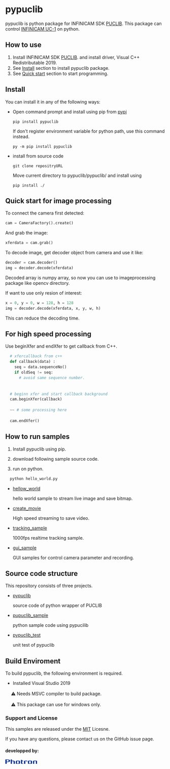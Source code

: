 # pypuclib

pypuclib is python package for INFINICAM SDK [PUCLIB](https://www.photron.co.jp/products/hsvcam/infinicam/tech.html).
This package can control  [INFINICAM UC-1](https://www.photron.co.jp/products/hsvcam/infinicam/) on python.

## How to use

1. Install INFINICAM SDK [PUCLIB](https://www.photron.co.jp/products/hsvcam/infinicam/tech.html). and install driver, Visual C++ Redistributable 2019.
2. See [Install](#Install) section to install pypuclib package.
3. See [Quick start](#Quick-start-for-image-processing) section to start programming.

## Install

You can install it in any of the following ways:

* Open command prompt and install using pip from [pypi](https://pypi.org/) 

  ```
  pip install pypuclib
  ```

  If don't register environment variable for python path, use this command instead.

  ```
  py -m pip install pypuclib
  ```

* install from source code
  
  ```
  git clone repositryURL
  ```

  Move current directory to pypuclib/pypuclib/ and install using 
  
  ```
  pip install ./
  ```

## Quick start for image processing

To connect the camera first detected:

  ```python
  cam = CameraFactory().create()
  ```

And grab the image:

  ```python
  xferdata = cam.grab()
  ```

To decode image, get decoder object from camera and use it like:

  ```python
  decoder = cam.decoder()
  img = decoder.decode(xferdata)
  ```

Decoded array is numpy array, so now you can use to imageprocessing package like opencv directory.

If want to use only resion of interest:

  ```python
  x = 0, y = 0, w = 128, h = 128
  img = decoder.decode(xferdata, x, y, w, h)
  ```

This can reduce the decoding time.

## For high speed processing

Use beginXfer and endXfer to get callback from C++.

```python
  # xfercallback from c++
  def callback(data) :
    seq = data.sequenceNo()
    if oldSeq != seq:
      # avoid same sequence number.


  # beginn xfer and start callback background
  cam.beginXfer(callback)

  ~~ # some processing here

  cam.endXfer()
```

## How to run samples

1. Install pypuclib using pip.

2. download following sample source code.

3. run on python.

```python
  python hello_world.py
```

* [hellow_world](pypuclib/pypuclib_sample/hello_world.py)

  hello world sample to stream live image and save bitmap.

* [create_movie](pypuclib/pypuclib_sample/create_movie.py)

  High speed streaming to save video.

* [tracking_sample](pypuclib/pypuclib_sample/tracking_sample.py)

  1000fps realtime tracking sample.

* [gui_sample](pypuclib/pypuclib_sample/create_movie.py)

  GUI samples for control camera parameter and recording.

## Source code structure

This repository consists of three projects.

* [pypuclib](pypuclib/pypuclib)
  
  source code of python wrapper of PUCLIB

* [pupuclib_sample](pypuclib/pypuclib_sample)

  python sample code using pypucilib

* [pypuclib_test](pypuclib/pypuclib_test)

  unit test of pypuclib

## Build Enviroment

To build pypuclib, the following environment is required.

* Installed Visual Studio 2019

　  :warning: Needs MSVC compiler to build package.

　  :warning: This package can use for windows only. 

### Support and License

This samples are released under the [MIT](https://opensource.org/licenses/mit-license.php) Licesne.

If you have any questions, please contact us on the GitHub issue page.

#### developped by:
<img src="doc/Photron_logo.png" width="100">
